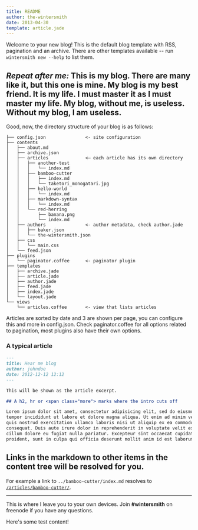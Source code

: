 ```yaml
---
title: README
author: the-wintersmith
date: 2013-04-30
template: article.jade
---
```


Welcome to your new blog! This is the default blog template with RSS, pagination and an archive. There are other templates available -- run `wintersmith new --help` to list them.

## _Repeat after me:_ This is my blog. There are many like it, but this one is mine. My blog is my best friend. It is my life. I must master it as I must master my life. My blog, without me, is useless. Without my blog, I am useless.

Good, now, the directory structure of your blog is as follows:

```
├── config.json               <- site configuration
├── contents
│   ├── about.md
│   ├── archive.json
│   ├── articles              <– each article has its own directory
│   │   ├── another-test
│   │   │   └── index.md
│   │   ├── bamboo-cutter
│   │   │   ├── index.md
│   │   │   └── taketori_monogatari.jpg
│   │   ├── hello-world
│   │   │   └── index.md
│   │   ├── markdown-syntax
│   │   │   └── index.md
│   │   └── red-herring
│   │       ├── banana.png
│   │       └── index.md
│   ├── authors               <- author metadata, check author.jade
│   │   ├── baker.json
│   │   └── the-wintersmith.json
│   ├── css
│   │   └── main.css
│   └── feed.json
├── plugins
│   └── paginator.coffee      <- paginator plugin
├── templates
│   ├── archive.jade
│   ├── article.jade
│   ├── author.jade
│   ├── feed.jade
│   ├── index.jade
│   └── layout.jade
└── views
    └── articles.coffee       <- view that lists articles
```

Articles are sorted by date and 3 are shown per page, you can configure this and more in config.json. Check paginator.coffee for all options related to pagination, most plugins also have their own options.

### A typical article

```markdown
---
title: Hear me blog
author: johndoe
date: 2012-12-12 12:12
---

This will be shown as the article excerpt.

## A h2, hr or <span class="more"> marks where the intro cuts off

Lorem ipsum dolor sit amet, consectetur adipisicing elit, sed do eiusmod
tempor incididunt ut labore et dolore magna aliqua. Ut enim ad minim veniam,
quis nostrud exercitation ullamco laboris nisi ut aliquip ex ea commodo
consequat. Duis aute irure dolor in reprehenderit in voluptate velit esse
cillum dolore eu fugiat nulla pariatur. Excepteur sint occaecat cupidatat non
proident, sunt in culpa qui officia deserunt mollit anim id est laborum.

```

## Links in the markdown to other items in the content tree will be resolved for you.

For example a link to `../bamboo-cutter/index.md` resolves to [`/articles/bamboo-cutter/`](../bamboo-cutter/index.md).

---

This is where I leave you to your own devices. Join **#wintersmith** on freenode if you have any questions.

Here's some test content!
